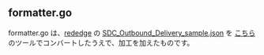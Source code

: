 ## formatter.go
formatter.go は、[rededge](https://github.com/latonaio/rededge) の [SDC_Outbound_Delivery_sample.json](https://github.com/latonaio/rededge/blob/main/samples/SDC_Outbound_Delivery_sample.json) を [こちら](https://mholt.github.io/json-to-go/) のツールでコンバートしたうえで、加工を加えたものです。  
